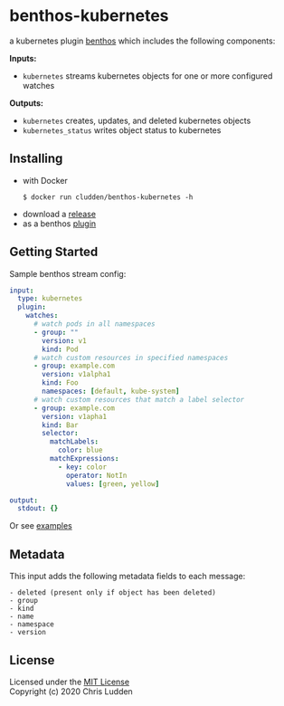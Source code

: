 # benthos-kubernetes

a kubernetes plugin [benthos](https://github.com/Jeffail/benthos) which includes the following components:

**Inputs:**

- `kubernetes` streams kubernetes objects for one or more configured watches

**Outputs:**

- `kubernetes` creates, updates, and deleted kubernetes objects
- `kubernetes_status` writes object status to kubernetes

## Installing

- with Docker
  ```shell
  $ docker run cludden/benthos-kubernetes -h
  ```
- download a [release](https://github.com/cludden/benthos-kubernetes/releases)
- as a benthos [plugin](./cmd/benthos/main.go)

## Getting Started

Sample benthos stream config:

```yaml
input:
  type: kubernetes
  plugin:
    watches:
      # watch pods in all namespaces
      - group: ""
        version: v1
        kind: Pod
      # watch custom resources in specified namespaces
      - group: example.com
        version: v1alpha1
        kind: Foo
        namespaces: [default, kube-system]
      # watch custom resources that match a label selector
      - group: example.com
        version: v1apha1
        kind: Bar
        selector:
          matchLabels:
            color: blue
          matchExpressions:
            - key: color
              operator: NotIn
              values: [green, yellow]

output:
  stdout: {}
```

Or see [examples](./example)

## Metadata

This input adds the following metadata fields to each message:

```
- deleted (present only if object has been deleted)
- group
- kind
- name
- namespace
- version
```

## License

Licensed under the [MIT License](LICENSE.md)  
Copyright (c) 2020 Chris Ludden

